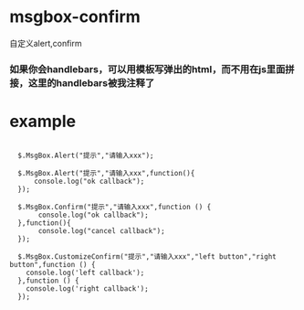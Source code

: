 # msgbox-confirm
自定义alert,confirm

### 如果你会handlebars，可以用模板写弹出的html，而不用在js里面拼接，这里的handlebars被我注释了
  

# example

<pre><code>
  $.MsgBox.Alert("提示","请输入xxx");
  
  $.MsgBox.Alert("提示","请输入xxx",function(){
      console.log("ok callback");
  });
  
  $.MsgBox.Confirm("提示","请输入xxx",function () {
       console.log("ok callback");
  },function(){
       console.log("cancel callback");
  });

  $.MsgBox.CustomizeConfirm("提示","请输入xxx","left button","right button",function () {
    console.log('left callback');
  },function () {
    console.log('right callback');
  });

</code></pre>
 
